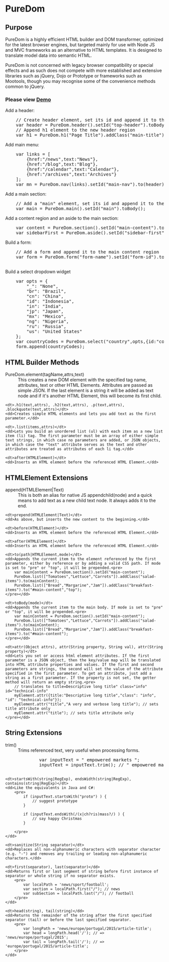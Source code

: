 PureDom
=======
<h2>Purpose</h2>
<p>PureDom is a highly efficient HTML builder and DOM transformer, optimized for the latest browser engines, but targeted mainly for use with Node JS and MVC frameworks as an alternative to HTML templates. It is designed to translate model data into semantic HTML.</p>
<p>PureDom is not concerned with legacy browser compatibility or special effects and as such does not compete with more established and extensive libraries such as jQuery, Dojo or Prototype or frameworks such as Mootools, though you may recognise some of the convenience methods common to jQuery.</p>

  <h3>Please view <a href="http://multifaceted.info/demos/puredom/puredom-tester.html" target="_blank">Demo</a></h3>

<p>Add a header:</p>
<pre>
	// Create header element, set its id and append it to the body
	var header = PureDom.header().setId("top-header").toBody();
	// Append h1 element to the new header region
	var h1 = PureDom.h1("Page Title").addClass("main-title").to(header);
</pre>

<p>Add main menu:</p>
<pre>
	var links = [
		{href:"/news",text:"News"},
		{href:"/blog",text:"Blog"},
		{href:"/calendar",text:"Calendar"},
		{href:"/archives",text:"Archives"}
	];
	var mn = PureDom.nav(links).setId("main-nav").to(header);
</pre>


<p>Add a main section:</p>
<pre>
	// Add a "main" element, set its id and append it to the body.
	var main = PureDom.main().setId("main").toBody();
</pre>

<p>Add a content region and an aside to the main section:</p>
<pre>
	var content = PureDom.section().setId("main-content").to(main);
	var sidebarFirst = PureDom.aside().setId("sidebar-first").to(main);
</pre>

<p>Build a form:</p>
<pre>
	// Add a form and append it to the main content region
	var form = PureDom.form("form-name").setId("form-id").to(content);

</pre>
<p>Build a select dropdown widget</p>
<pre>
	var opts = {
		"_": "None",
		"br": "Brazil",
		"cn": "China",
		"id": "Indonesia",
		"in": "India",
		"jp": "Japan",
		"mx": "Mexico",
		"ng": "Nigeria",
		"ru": "Russia",
		"us": "United States"
	};
	var countryCodes = PureDom.select("country",opts,{id:"county-code"},"in");
	form.append(countryCodes);
</pre>


<h2> HTML Builder Methods</h2>
<dl>
	<dt>PureDom.element(tagName,attrs,text)</dt>
	<dd>This creates a new DOM element with the specified tag name, attributes, text or other HTML Elements. Attributes are passed as simple JSON. If the last element is a string it will be added as text node and if it's another HTML Element, this will become its first child.</dd>
	
	<dt>.h1(text,attrs), .h2(text,attrs), .p(text,attrs), .blockquote(text,attrs)</dt>
	<dd>Creates simple HTML elements and lets you add text as the first parameter.</dd>
	
	<dt>.list(items,attrs)</dt>
	<dd>Lets you build an unordered list (ul) with each item as a new list item (li) tag. The first parameter must be an array of either simple text strings, in which case no parameters are added, or JSON objects, in which case the "text" attribute serves as the text and other attributes are treated as attributes of each li tag.</dd>
	
	<dt>after(HTMLElement)</dt>
	<dd>Inserts an HTML element before the referenced HTML Element.</dd>
	
</dl>

<h2> HTMLElement Extensions</h2>
<dl>
	<dt>append(HTMLElement|Text)</dt>
	<dd>This is both an alias for native JS appendchild(node) and a quick means to add text as a new child text node. It always adds it to the end.</dd>
	
	<dt>prepend(HTMLElement|Text)</dt>
	<dd>As above, but inserts the new content to the beginning.</dd>
	
	<dt>before(HTMLElement)</dt>
	<dd>Inserts an HTML element before the referenced HTML Element.</dd>
	
	<dt>after(HTMLElement)</dt>
	<dd>Inserts an HTML element before the referenced HTML Element.</dd>
	
	<dt>to(path|HTMLElement,mode)</dt>
	<dd>Appends the current item to the element referenced by the first parameter, either by reference or by adding a valid CSS path. If mode is set to "pre" or "top", it will be prepended.<pre>
		var mainContent = PureDom.section().setId("main-content");
		PureDom.list(["Tomatoes","Lettuce","Carrots"]).addClass("salad-items").to(mainContent);
		PureDom.list(["Bread","Margarine","Jam"]).addClass("breakfast-items").to("#main-content","top");
	</pre></dd>
	
	<dt>toBody(mode)</dt>
	<dd>Appends the current item to the main body. If mode is set to "pre" or "top", it will be prepended.<pre>
		var mainContent = PureDom.section().setId("main-content");
		PureDom.list(["Tomatoes","Lettuce","Carrots"]).addClass("salad-items").to(mainContent);
		PureDom.list(["Bread","Margarine","Jam"]).addClass("breakfast-items").to("#main-content");
	</pre></dd>
	
	<dt>attr(Object attrs), attr(String property, String val), attr(String property)</dt>
	<dd>Lets you set or access html element attributes. If the first parameter is a JSON object, then the key/value map will be translated into HTML attribute properties and values. If the first and second parameters are strings, the second will set the value of the attribute specified in the first parameter. To get an attribute, just add a string as a first parameter. If the property is not set, the getter method will return an empty string.<pre>
		// translates to title=Descriptive long title" class="info" id="technical-info"
		myElement.attr({title:"Descriptive long title","class": "info", "id": "technical-info"});
		myElement.attr("title","A very and verbose long title"); // sets title attribute only
		myElement.attr("title"); // sets title attribute only
	</pre></dd>
	
</dl>

<h2> String Extensions</h2>
<dl>
	<dt>trim()</dt>
	<dd>Trims referenced text, very useful when processing forms.
	<pre>
		var inputText = " empowered markets ";
		inputText = inputText.trim(); // " empowered markets";
	</pre>
	</dd>
	
	<dt>startsWith(string|RegExp), endsWidth(string|RegExp), contains(string|RegExp)</dt>
	<dd>Like the equivalents in Java and C#:
		<pre>
			if (inputText.startsWith("proto") ) {
				// suggest prototype
			}
			
			if (inputText.endsWith(/(x|ch?ris)mass?/) ) {
				// say happy Christmas
			}
			
		</pre>
	</dd>
	
	<dt>sanitize(String separator)</dt>
	<dd>Replaces all non-alphanumeric characters with separator character (e.g. "-") and removes any trailing or leading non-alphanumeric characters.</dd>
	
	<dt>first(separator), last(separator)</dd>
	<dd>Returns first or last segment of string before first instance of separator or whole string if no separator exists.
		<pre>
			var localPath = 'news/sport/football';
			var section = localPath.first("/"); // news
			var subSection = localPath.last("/"); // football
		</pre>
	</dd>
	
	<dt>head(string), tail(string)</dd>
	<dd>Returns the remainder of the string after the first specified separator (tail) or before the last specified separator.
		<pre>
			var longPath = 'news/europe/portugal/2015/article-title';
			var head = longPath.head('/'); // => 'news/europe/portugal/2015';
			var tail = longPath.tail('/'); // => 'europe/portugal/2015/article-title';	
		</pre>
	</dd>
	
</dl>